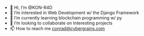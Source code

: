- 👋 Hi, I’m @KON-R4D
- 👀 I’m interested in Web Development w/ the Django Framework
- 🌱 I’m currently learning blockchain programming w/ py
- 💞️ I’m looking to collaborate on Interesting projects
- 📫 How to reach me conrad@cybergrains.com

<!---
KON-R4D/KON-R4D is a ✨ special ✨ repository because its `README.md` (this file) appears on your GitHub profile.
You can click the Preview link to take a look at your changes.
--->

